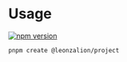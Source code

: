 # Usage

[![npm version](https://img.shields.io/npm/v/@leonzalion/create-project)](https://npmjs.com/package/@leonzalion/create-project)

```shell
pnpm create @leonzalion/project
```
